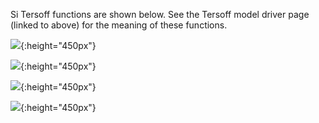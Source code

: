 Si Tersoff functions are shown below. See the Tersoff model driver page (linked to above) for the meaning of these functions.

![](/wimage/MO_186459956893_000/shannenk/tersoff_fig1){:height="450px"}

![](/wimage/MO_186459956893_000/shannenk/tersoff_fig2){:height="450px"}

![](/wimage/MO_186459956893_000/shannenk/tersoff_fig3){:height="450px"}

![](/wimage/MO_186459956893_000/shannenk/tersoff_fig4){:height="450px"}
